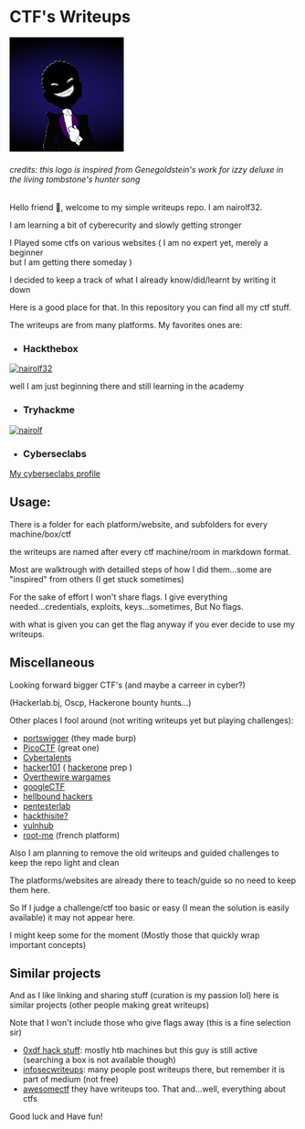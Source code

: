 # CTF's Writeups

<img src="pictures/dark_logo.png" alt="logo" width="200" height="200">

###### *credits: this logo is inspired from Genegoldstein's work for izzy deluxe in the living tombstone's hunter song*

Hello friend 🤖, welcome to my simple writeups repo. I am nairolf32. 

I am learning a bit of cyberecurity and slowly getting stronger 

I Played some ctfs on various websites ( I am no expert yet, merely a beginner  
but I am getting there someday )

I decided to keep a track of what I already know/did/learnt by writing it down 

Here is a good place for that. In this repository you can find all my ctf stuff. 

The writeups are from many platforms. My favorites ones are:

- ### Hackthebox

[![nairolf32](https://www.hackthebox.eu/badge/image/607474)](https://app.hackthebox.com/profile/607474)

 well I am just beginning there and still learning in the academy

- ### Tryhackme

[![nairolf](https://tryhackme-badges.s3.amazonaws.com/nairolf.png)](https://tryhackme.com/p/nairolf)

- ### Cyberseclabs

[My cyberseclabs profile](https://www.cyberseclabs.co.uk/profile)

## Usage:

There is a folder for each platform/website, and subfolders for every machine/box/ctf 

the writeups are named after every ctf machine/room in markdown format.

Most are walktrough with detailled steps of how I did them...some are "inspired" from
others (I get stuck sometimes)

For the sake of effort I won't share flags. I give everything needed...credentials, exploits, keys...sometimes, But No flags.

with what is given you can get the flag anyway if you ever decide to use my writeups.

## Miscellaneous

Looking forward bigger CTF's (and maybe a carreer in cyber?)

(Hackerlab.bj, Oscp, Hackerone bounty hunts...)

Other places I fool around (not writing writeups yet but playing challenges):

- [portswigger](https://portswigger.net/) (they made burp)
- [PicoCTF](https://play.picoctf.org/users/nairolf32) (great one)
- [Cybertalents](https://cybertalents.com/members/nairolf32/profile)
- [hacker101](https://ctf.hacker101.com/) ( [hackerone](https://hackerone.com/nairolf?type=user) prep )
- [Overthewire wargames](https://overthewire.org/wargames/)
- [googleCTF](https://capturetheflag.withgoogle.com/beginners-quest)
- [hellbound hackers](https://hbh.sh/user/nairolf32)
- [pentesterlab](https://pentesterlab.com)
- [hackthisite?](https://www.hackthissite.org/user/view/nairolf32/)
- [vulnhub](https://www.vulnhub.com/)
- [root-me](https://www.root-me.org/nairolf32) (french platform)


Also I am planning to remove the old writeups and guided challenges to keep the repo light and clean

The platforms/websites are already there to teach/guide so no need to keep them here.

So If I judge a challenge/ctf too basic or easy (I mean the solution is easily available) it may not appear here.

I might keep some for the moment (Mostly those that quickly wrap important concepts)

## Similar projects

And as I like linking and sharing stuff (curation is my passion lol) here is similar projects (other people making great writeups)

Note that I won't include those who give flags away (this is a fine selection sir)

- [0xdf hack stuff](https://0xdf.gitlab.io/): mostly htb machines but this guy is still active (searching a box is not available though)
- [infosecwriteups](https://infosecwriteups.com/): many people post writeups there, but remember it is part of medium (not free)
- [awesomectf](https://c4pr1c3.github.io/awesome-ctf/) they have writeups too. That and...well, everything about ctfs

Good luck and Have fun!
